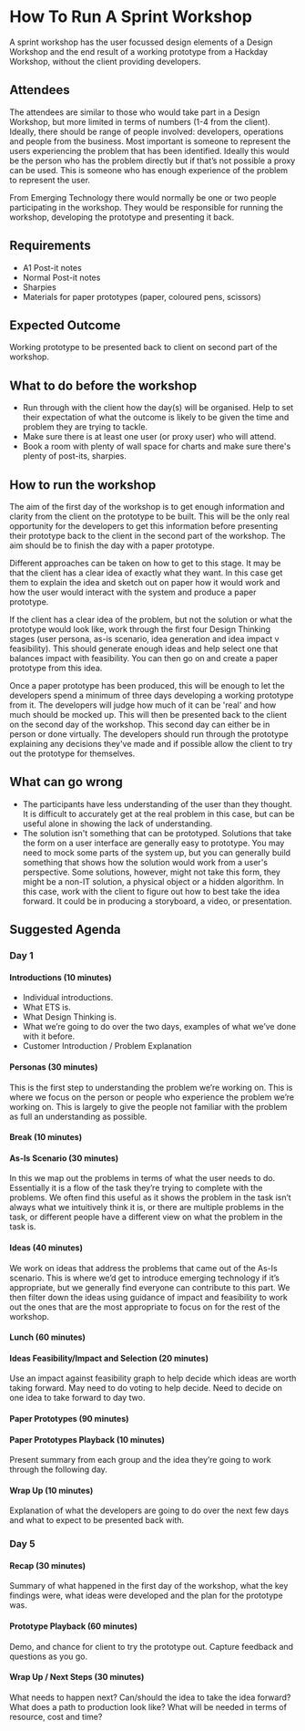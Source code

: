 # How To Run A Sprint Workshop
A sprint workshop has the user focussed design elements of a Design Workshop and the end result of a working prototype from a Hackday Workshop, without the client providing developers.


## Attendees
The attendees are similar to those who would take part in a Design Workshop, but more limited in terms of numbers (1-4 from the client). Ideally, there should be range of people involved: developers, operations and people from the business. Most important is someone to represent the users experiencing the problem that has been identified. Ideally this would be the person who has the problem directly but if that’s not possible a proxy can be used. This is someone who has enough experience of the problem to represent the user.  

From Emerging Technology there would normally be one or two people participating in the workshop.  They would be responsible for running the workshop, developing the prototype and presenting it back.


## Requirements
* A1 Post-it notes
* Normal Post-it notes
* Sharpies
* Materials for paper prototypes (paper, coloured pens, scissors)


## Expected Outcome
Working prototype to be presented back to client on second part of the workshop.


## What to do before the workshop
* Run through with the client how the day(s) will be organised. Help to set their expectation of what the outcome is likely to be given the time and problem they are trying to tackle.
* Make sure there is at least one user (or proxy user) who will attend.
* Book a room with plenty of wall space for charts and make sure there's plenty of post-its, sharpies.


## How to run the workshop
The aim of the first day of the workshop is to get enough information and clarity from the client on the prototype to be built. This will be the only real opportunity for the developers to get this information before presenting their prototype back to the client in the second part of the workshop.  The aim should be to finish the day with a paper prototype.

Different approaches can be taken on how to get to this stage. It may be that the client has a clear idea of exactly what they want. In this case get them to explain the idea and sketch out on paper how it would work and how the user would interact with the system and produce a paper prototype.  

If the client has a clear idea of the problem, but not the solution or what the prototype would look like, work through the first four Design Thinking stages (user persona, as-is scenario, idea generation and idea impact v feasibility). This should generate enough ideas and help select one that balances impact with feasibility.  You can then go on and create a paper prototype from this idea.

Once a paper prototype has been produced, this will be enough to let the developers spend a minimum of three days developing a working prototype from it. The developers will judge how much of it can be 'real' and how much should be mocked up.  This will then be presented back to the client on the second day of the workshop.  This second day can either be in person or done virtually.  The developers should run through the prototype explaining any decisions they've made and if possible allow the client to try out the prototype for themselves.


## What can go wrong
* The participants have less understanding of the user than they thought. It is difficult to accurately get at the real problem in this case, but can be useful alone in showing the lack of understanding.
* The solution isn't something that can be prototyped. Solutions that take the form on a user interface are generally easy to prototype. You may need to mock some parts of the system up, but you can generally build something that shows how the solution would work from a user's perspective.  Some solutions, however, might not take this form, they might be a non-IT solution, a physical object or a hidden algorithm.  In this case, work with the client to figure out how to best take the idea forward.  It could be in producing a storyboard, a video, or presentation.


## Suggested Agenda
### Day 1
#### Introductions (10 minutes)
* Individual introductions.
* What ETS is.
* What Design Thinking is.
* What we’re going to do over the two days, examples of what we’ve done with it before.
* Customer Introduction / Problem Explanation

#### Personas (30 minutes)
This is the first step to understanding the problem we’re working on.  This is where we focus on the person or people who experience the problem we’re working on.  This is largely to give the people not familiar with the problem as full an understanding as possible.

#### Break (10 minutes)

#### As-Is Scenario (30 minutes)
In this we map out the problems in terms of what the user needs to do. Essentially it is a flow of the task they’re trying to complete with the problems. We often find this useful as it shows the problem in the task isn’t always what we intuitively think it is, or there are multiple problems in the task, or different people have a different view on what the problem in the task is.

#### Ideas (40 minutes)
We work on ideas that address the problems that came out of the As-Is scenario. This is where we’d get to introduce emerging technology if it’s appropriate, but we generally find everyone can contribute to this part.  We then filter down the ideas using guidance of impact and feasibility to work out the ones that are the most appropriate to focus on for the rest of the workshop.

#### Lunch (60 minutes)

#### Ideas Feasibility/Impact and Selection (20 minutes)
Use an impact against feasibility graph to help decide which ideas are worth taking forward.  May need to do voting to help decide.  Need to decide on one idea to take forward to day two.

#### Paper Prototypes (90 minutes)

#### Paper Prototypes Playback (10 minutes)
Present summary from each group and the idea they’re going to work through the following day.

#### Wrap Up (10 minutes)
Explanation of what the developers are going to do over the next few days and what to expect to be presented back with.

### Day 5

#### Recap (30 minutes)
Summary of what happened in the first day of the workshop, what the key findings were, what ideas were developed and the plan for the prototype was.

#### Prototype Playback (60 minutes)
Demo, and chance for client to try the prototype out.  Capture feedback and questions as you go.

#### Wrap Up / Next Steps (30 minutes)
What needs to happen next?  Can/should the idea to take the idea forward? What does a path to production look like? What will be needed in terms of resource, cost and time?
